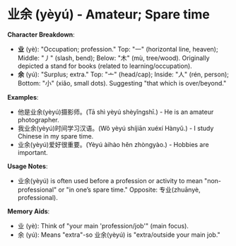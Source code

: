 # **业余 (yèyú) - Amateur; Spare time**

**Character Breakdown**:  
- **业** (yè): "Occupation; profession." Top: "一" (horizontal line, heaven); Middle: "丿" (slash, bend); Below: "木" (mù, tree/wood). Originally depicted a stand for books (related to learning/occupation).  
- **余** (yú): "Surplus; extra." Top: "亠" (head/cap); Inside: "人" (rén, person); Bottom: "小" (xiǎo, small dots). Suggesting "that which is over/beyond."

**Examples**:  
- 他是业余(yèyú)摄影师。(Tā shì yèyú shèyǐngshī.) - He is an amateur photographer.  
- 我业余(yèyú)时间学习汉语。(Wǒ yèyú shíjiān xuéxí Hànyǔ.) - I study Chinese in my spare time.  
- 业余(yèyú)爱好很重要。(Yèyú àihào hěn zhòngyào.) - Hobbies are important.

**Usage Notes**:  
- 业余(yèyú) is often used before a profession or activity to mean "non-professional" or "in one’s spare time." Opposite: 专业(zhuānyè, professional).

**Memory Aids**:  
- 业 (yè): Think of "your main 'profession/job'" (main focus).  
- 余 (yú): Means "extra"-so 业余(yèyú) is "extra/outside your main job."